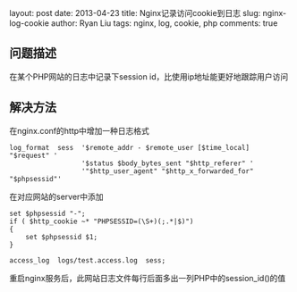 layout:     post
date:       2013-04-23
title:      Nginx记录访问cookie到日志
slug:       nginx-log-cookie
author:     Ryan Liu
tags:       nginx, log, cookie, php
comments:   true

## 问题描述

在某个PHP网站的日志中记录下session id，比使用ip地址能更好地跟踪用户访问

## 解决方法

在nginx.conf的http中增加一种日志格式



    log_format  sess  '$remote_addr - $remote_user [$time_local] "$request" '
                      '$status $body_bytes_sent "$http_referer" '
                      '"$http_user_agent" "$http_x_forwarded_for" "$phpsessid"'

在对应网站的server中添加



    set $phpsessid "-";
    if ( $http_cookie ~* "PHPSESSID=(\S+)(;.*|$)")
    {
        set $phpsessid $1;
    }
    
    access_log  logs/test.access.log  sess;

重启nginx服务后，此网站日志文件每行后面多出一列PHP中的session_id()的值
